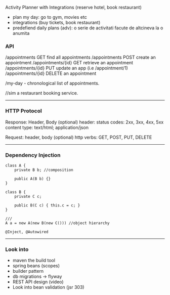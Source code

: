Activity Planner with Integrations (reserve hotel, book restaurant)

 - plan my day: go to gym, movies etc
 - integrations (buy tickets, book restaurant)
 - predefiend daily plans (adv): o serie de activitati facute de altcineva la o anumita

### API

/appointments GET find all appointments
/appointments POST create an appointment
/appointments/{id} GET retrieve an appointment
/appointments/{id} PUT update an app (i.e /appointment/1)
/appointments/{id} DELETE an appointment

/my-day - chronological list of appointments.

//sim a restaurant booking service.


-------------------
### HTTP Protocol

Response: Header, Body (optional)
   header: status codes: 2xx, 3xx, 4xx, 5xx
           content type: text/html; application/json

Request: header, body (optional)
   http verbs: GET, POST, PUT, DELETE


-------------------
### Dependency Injection

   ```
   class A {
       private B b; //composition

       public A(B b) {}
   }

   class B {
       private C c;

       public B(C c) { this.c = c; }
   }

   ///
   A a = new A(new B(new C())) //object hierarchy

   @Inject, @Autowired
   ```

-------------------

### Look into

* maven the build tool
* spring beans (scopes)
* builder pattern
* db migrations -> flyway
* REST API design (video)
* Look into bean validation (jsr 303)
